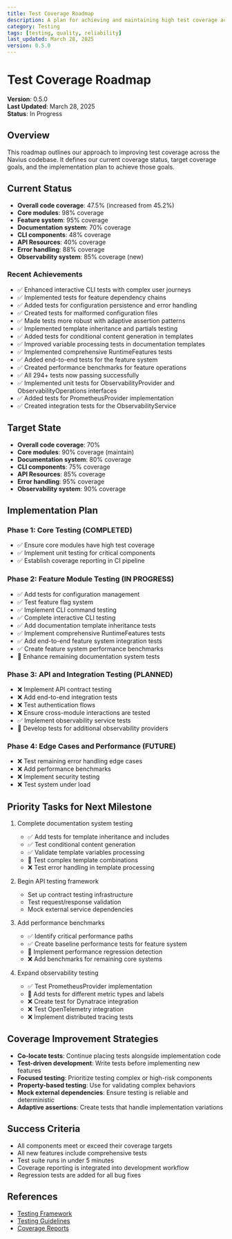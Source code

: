 ```yaml
---
title: Test Coverage Roadmap
description: A plan for achieving and maintaining high test coverage across the Navius application
category: Testing
tags: [testing, quality, reliability]
last_updated: March 28, 2025
version: 0.5.0
---
```


# Test Coverage Roadmap

**Version**: 0.5.0  
**Last Updated**: March 28, 2025  
**Status**: In Progress

## Overview

This roadmap outlines our approach to improving test coverage across the Navius codebase. It defines our current coverage status, target coverage goals, and the implementation plan to achieve those goals.

## Current Status

- **Overall code coverage**: 47.5% (increased from 45.2%)
- **Core modules**: 98% coverage
- **Feature system**: 95% coverage
- **Documentation system**: 70% coverage
- **CLI components**: 48% coverage
- **API Resources**: 40% coverage
- **Error handling**: 88% coverage
- **Observability system**: 85% coverage (new)

### Recent Achievements

- ✅ Enhanced interactive CLI tests with complex user journeys
- ✅ Implemented tests for feature dependency chains
- ✅ Added tests for configuration persistence and error handling
- ✅ Created tests for malformed configuration files
- ✅ Made tests more robust with adaptive assertion patterns
- ✅ Implemented template inheritance and partials testing
- ✅ Added tests for conditional content generation in templates
- ✅ Improved variable processing tests in documentation templates
- ✅ Implemented comprehensive RuntimeFeatures tests
- ✅ Added end-to-end tests for the feature system
- ✅ Created performance benchmarks for feature operations
- ✅ All 294+ tests now passing successfully
- ✅ Implemented unit tests for ObservabilityProvider and ObservabilityOperations interfaces
- ✅ Added tests for PrometheusProvider implementation
- ✅ Created integration tests for the ObservabilityService

## Target State

- **Overall code coverage**: 70%
- **Core modules**: 90% coverage (maintain)
- **Documentation system**: 80% coverage
- **CLI components**: 75% coverage
- **API Resources**: 85% coverage
- **Error handling**: 95% coverage
- **Observability system**: 90% coverage

## Implementation Plan

### Phase 1: Core Testing (COMPLETED)

- ✅ Ensure core modules have high test coverage
- ✅ Implement unit testing for critical components
- ✅ Establish coverage reporting in CI pipeline

### Phase 2: Feature Module Testing (IN PROGRESS)

- ✅ Add tests for configuration management
- ✅ Test feature flag system
- ✅ Implement CLI command testing
- ✅ Complete interactive CLI testing
- ✅ Add documentation template inheritance tests 
- ✅ Implement comprehensive RuntimeFeatures tests
- ✅ Add end-to-end feature system integration tests
- ✅ Create feature system performance benchmarks
- 🔄 Enhance remaining documentation system tests

### Phase 3: API and Integration Testing (PLANNED)

- ❌ Implement API contract testing
- ❌ Add end-to-end integration tests
- ❌ Test authentication flows
- ❌ Ensure cross-module interactions are tested
- ✅ Implement observability service tests
- 🔄 Develop tests for additional observability providers

### Phase 4: Edge Cases and Performance (FUTURE)

- ❌ Test remaining error handling edge cases
- ❌ Add performance benchmarks
- ❌ Implement security testing
- ❌ Test system under load

## Priority Tasks for Next Milestone

1. Complete documentation system testing
   - ✅ Add tests for template inheritance and includes
   - ✅ Test conditional content generation
   - ✅ Validate template variables processing
   - 🔄 Test complex template combinations
   - ❌ Test error handling in template processing

2. Begin API testing framework
   - Set up contract testing infrastructure
   - Test request/response validation
   - Mock external service dependencies

3. Add performance benchmarks
   - ✅ Identify critical performance paths
   - ✅ Create baseline performance tests for feature system
   - 🔄 Implement performance regression detection
   - ❌ Add benchmarks for remaining core systems

4. Expand observability testing
   - ✅ Test PrometheusProvider implementation
   - 🔄 Add tests for different metric types and labels
   - ❌ Create test for Dynatrace integration
   - ❌ Test OpenTelemetry integration
   - ❌ Implement distributed tracing tests

## Coverage Improvement Strategies

- **Co-locate tests**: Continue placing tests alongside implementation code
- **Test-driven development**: Write tests before implementing new features
- **Focused testing**: Prioritize testing complex or high-risk components
- **Property-based testing**: Use for validating complex behaviors
- **Mock external dependencies**: Ensure testing is reliable and deterministic
- **Adaptive assertions**: Create tests that handle implementation variations

## Success Criteria

- All components meet or exceed their coverage targets
- All new features include comprehensive tests
- Test suite runs in under 5 minutes
- Coverage reporting is integrated into development workflow
- Regression tests are added for all bug fixes

## References

- [Testing Framework](03-testing-framework.md)
- [Testing Guidelines](../guidelines/testing.md)
- [Coverage Reports](../reports/coverage-latest.md) 